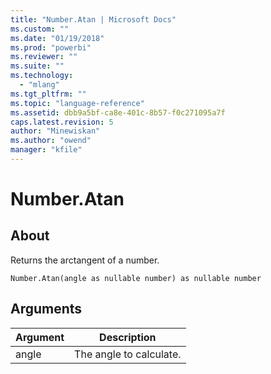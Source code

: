 ```yaml
---
title: "Number.Atan | Microsoft Docs"
ms.custom: ""
ms.date: "01/19/2018"
ms.prod: "powerbi"
ms.reviewer: ""
ms.suite: ""
ms.technology: 
  - "mlang"
ms.tgt_pltfrm: ""
ms.topic: "language-reference"
ms.assetid: dbb9a5bf-ca8e-401c-8b57-f0c271095a7f
caps.latest.revision: 5
author: "Minewiskan"
ms.author: "owend"
manager: "kfile"
---
```

# Number.Atan

  
## About  
Returns the arctangent of a number.  
  
```  
Number.Atan(angle as nullable number) as nullable number  
```  
  
## Arguments  
  
|Argument|Description|  
|------------|---------------|  
|angle|The angle to calculate.|  
  
